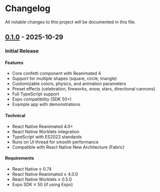 # Changelog

All notable changes to this project will be documented in this file.

## [0.1.0] - 2025-10-29

### Initial Release

#### Features
- Core confetti component with Reanimated 4
- Support for multiple shapes (square, circle, triangle)
- Customizable colors, physics, and animation parameters
- Preset effects (celebration, fireworks, snow, stars, directional cannons)
- Full TypeScript support
- Expo compatibility (SDK 50+)
- Example app with demonstrations

#### Technical
- React Native Reanimated 4.0+
- React Native Worklets integration
- TypeScript with ES2022 standards
- Runs on UI thread for smooth performance
- Compatible with React Native New Architecture (Fabric)

#### Requirements
- React Native ≥ 0.74
- React Native Reanimated ≥ 4.0.0
- React Native Worklets ≥ 0.5.0
- Expo SDK ≥ 50 (if using Expo)

[0.1.0]: https://github.com/andydev271/react-native-confetti-reanimated/releases/tag/v0.1.0
